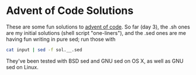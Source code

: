 Advent of Code Solutions
========================

These are some fun solutions to [advent of code](http://adventofcode.com/).  So far (day 3), the .sh ones are
my initial solutions (shell script "one-liners"), and the .sed ones are me having fun writing in pure sed; run
those with
```bash
cat input | sed -f sol.__.sed
```
They've been tested with BSD sed and GNU sed on OS X, as well as GNU sed on Linux.
